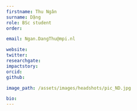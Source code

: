 ```yaml
---
firstname: Thu Ngân
surname: Dặng
role: BSc student
order:

email: Ngan.DangThu@mpi.nl

website:
twitter:
researchgate:
impactstory:
orcid:
github:

image_path: /assets/images/headshots/pic_ND.jpg

bio:
---
```

